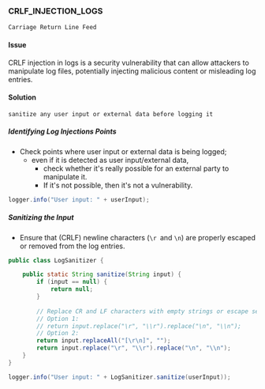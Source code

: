 ### CRLF_INJECTION_LOGS
`Carriage Return Line Feed`

#### Issue

CRLF injection in logs is a security vulnerability that can allow attackers to manipulate log files, potentially injecting malicious content or misleading log entries.

#### Solution
```
sanitize any user input or external data before logging it
```


##### Identifying Log Injections Points

* Check points where user input or external data is being logged; 
  * even if it is detected as user input/external data, 
    * check whether it's really possible for an external party to manipulate it.
    * If it's not possible, then it's not a vulnerability.

```java
logger.info("User input: " + userInput);
```

##### Sanitizing the Input

* Ensure that (CRLF) newline characters (`\r `and `\n`) are properly escaped or removed from the log entries.

```java
public class LogSanitizer {

    public static String sanitize(String input) {
        if (input == null) {
            return null;
        }
        
        // Replace CR and LF characters with empty strings or escape sequences
        // Option 1:
        // return input.replace("\r", "\\r").replace("\n", "\\n");
        // Option 2:
        return input.replaceAll("[\r\n]", "");
        return input.replace("\r", "\\r").replace("\n", "\\n");
    }
}
```
```java
logger.info("User input: " + LogSanitizer.sanitize(userInput));
```




